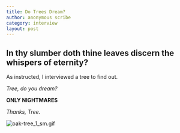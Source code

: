 ```yaml
---
title: Do Trees Dream?
author: anonymous scribe
category: interview
layout: post
---
```

## In thy slumber doth thine leaves discern the whispers of eternity?
As instructed, I interviewed a tree to find out.

*Tree, do you dream?*

**ONLY NIGHTMARES**

*Thanks, Tree.*

![oak-tree_1_sm.gif](https://etc.usf.edu/clipart/4300/4392/oak-tree_1_sm.gif)
